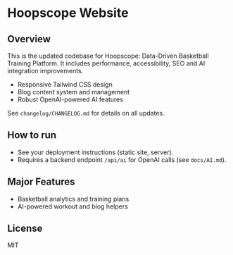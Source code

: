 # Hoopscope Website

## Overview
This is the updated codebase for Hoopscope: Data-Driven Basketball Training Platform. It includes performance, accessibility, SEO and AI integration improvements.

- Responsive Tailwind CSS design
- Blog content system and management
- Robust OpenAI-powered AI features

See `changelog/CHANGELOG.md` for details on all updates.

## How to run
- See your deployment instructions (static site, server).
- Requires a backend endpoint `/api/ai` for OpenAI calls (see `docs/AI.md`).

## Major Features
- Basketball analytics and training plans
- AI-powered workout and blog helpers

## License
MIT
